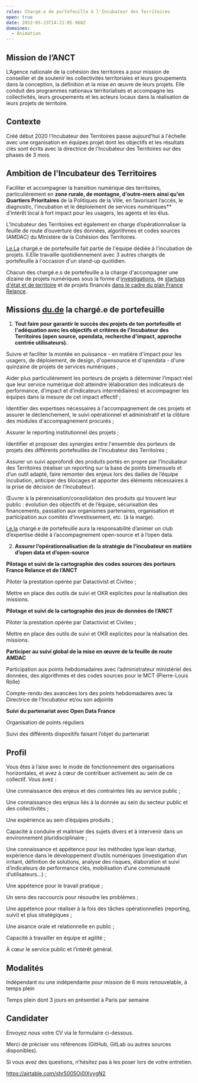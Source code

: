 ```yaml
---
roles: Chargé.e de portefeuille à l'Incubateur des Territoires
open: true
date: 2022-05-23T14:21:05.968Z
domaines:
  - Animation
---
```

## **Mission de l’ANCT**

L’Agence nationale de la cohésion des territoires a pour mission de conseiller et de soutenir les collectivités territoriales et leurs groupements dans la conception, la définition et la mise en œuvre de leurs projets. Elle conduit des programmes nationaux territorialisés et accompagne les collectivités, leurs groupements et les acteurs locaux dans la réalisation de leurs projets de territoire.

## **Contexte**

Créé début 2020 l'Incubateur des Territoires passe aujourd'hui à l'échelle avec une organisation en équipes projet dont les objectifs et les résultats clés sont écrits avec la directrice de l'Incubateur des Territoires sur des phases de 3 mois.

## **Ambition de l'Incubateur des Territoires**

Faciliter et accompagner la transition numérique des territoires, particulièrement en **zone rurale, de montagne, d'outre-mers ainsi qu'en Quartiers Prioritaires** de la Politiques de la Ville, en favorisant l’accès, le diagnostic, l'incubation et le déploiement de services numériques\*\* d’intérêt local à fort impact pour les usagers, les agents et les élus.

L’Incubateur des Territoires est également en charge d’opérationnaliser la feuille de route d’ouverture des données, algorithmes et codes sources (AMDAC) du Ministère de la Cohésion des Territoires.

[Le.La](http://Le.La) chargé.e de portefeuille fait partie de l'équipe dédiée à l'incubation de projets. Il.Elle travaille quotidiennement avec 3 autres chargés de portefeuille à l'occasion d'un stand-up quotidien.

Chacun des chargé.e.s de portefeuille a la charge d'accompagner une dizaine de projets numériques sous la forme d'[investigations](https://incubateur.anct.gouv.fr/investigations/), de [startups d'état et de territoire](https://incubateur.anct.gouv.fr/actions/startups-territoires/) et de projets financés [dans le cadre du plan France Relance](https://incubateur.anct.gouv.fr/actualites/resultats-de-la-consultation-nationale-france-relance-co-construction-de-services-numeriques/).

## **Missions [du.de](http://du.de) la chargé.e de portefeuille**

1. **Tout faire pour garantir le succès des projets de ton portefeuille et l'adéquation avec les objectifs et critères de l'Incubateur des Territoires (open source, opendata, recherche d'impact, approche centrée utilisateurs).**

Suivre et faciliter la montée en puissance - en matière d'impact pour les usagers, de déploiement, de design, d'opensource et d'opendata - d'une quinzaine de projets de services numériques ;

Aider plus particulièrement les porteurs de projets à déterminer l’impact réel que leur service numérique doit atteindre (élaboration des indicateurs de performance, d’impact et d’indicateurs intermédiaires) et accompagner les équipes dans la mesure de cet impact effectif ;

Identifier des expertises nécessaires à l'accompagnement de ces projets et assurer le déclenchement, le suivi opérationnel et administratif et la clôture des modules d'accompagnement procurés ;

Assurer le reporting institutionnel des projets ;

Identifier et proposer des synergies entre l'ensemble des porteurs de projets des différents portefeuilles de l'incubateur des Territoires ;

Assurer un suivi approfondi des produits portés en propre par l’Incubateur des Territoires (réaliser un reporting sur la base de points bimensuels et d’un outil adapté, faire remonter des enjeux lors des dailies de l’équipe incubation, anticiper des blocages et apporter des éléments nécessaires à la prise de décision de l’Incubateur).

Œuvrer à la pérennisation/consolidation des produits qui trouvent leur public : évolution des objectifs et de l’équipe, sécurisation des financements, passation aux organismes partenaires, organisation et participation aux comités d’investissement, etc. (à la marge).

[Le.la](http://Le.la) chargé.e de portefeuille aura la responsabilité d’animer un club d’expertise dédié à l’accompagnement open-source et à l’open data.

2. **Assurer l’opérationnalisation de la stratégie de l’incubateur en matière d’open data et d’open-source**

**Pilotage et suivi de la cartographie des codes sources des porteurs France Relance et de l’ANCT**

Piloter la prestation opérée par Datactivist et Civiteo ;

Mettre en place des outils de suivi et OKR explicites pour la réalisation des missions.

**Pilotage et suivi de la cartographie des jeux de données de l’ANCT**

Piloter la prestation opérée par Datactivist et Civiteo ;

Mettre en place des outils de suivi et OKR explicites pour la réalisation des missions.

**Participer au suivi global de la mise en œuvre de la feuille de route AMDAC**

Participation aux points hebdomadaires avec l’administrateur ministériel des données, des algorithmes et des codes sources pour le MCT (Pierre-Louis Rolle)

Compte-rendu des avancées lors des points hebdomadaires avec la Directrice de l’Incubateur et/ou son adjointe

**Suivi du partenariat avec Open Data France**

Organisation de points réguliers

Suivi des différents dispositifs faisant l’objet du partenariat

## **Profil**

Vous êtes à l’aise avec le mode de fonctionnement des organisations horizontales, et avez à cœur de contribuer activement au sein de ce collectif. Vous avez :

Une connaissance des enjeux et des contraintes liés au service public ;

Une connaissance des enjeux liés à la donnée au sein du secteur public et des collectivités ;

Une expérience au sein d’équipes produits ;

Capacité à conduire et maitriser des sujets divers et à intervenir dans un environnement pluridisciplinaire ;

Une connaissance et appétence pour les méthodes type lean startup, expérience dans le développement d’outils numériques (investigation d’un irritant, définition de solutions, analyse des risques, élaboration et suivi d’indicateurs de performance clés, mobilisation d’une communauté d’utilisateurs…) ;

Une appétence pour le travail pratique ;

Un sens des raccourcis pour résoudre les problèmes ;

Une appétence pour réaliser à la fois des tâches opérationnelles (reporting, suivi) et plus stratégiques ;

Une aisance orale et relationnelle en public ;

Capacité à travailler en équipe et agilité ;

À cœur le service public et l’intérêt général.

## **Modalités**

Indépendant ou une indépendante pour mission de 6 mois renouvelable, à temps plein

Temps plein dont 3 jours en présentiel à Paris par semaine



## **Candidater** 

Envoyez nous votre CV via le formulaire ci-dessous.

Merci de préciser vos références (GitHub, GitLab ou autres sources disponibles).

Si vous avez des questions, n’hésitez pas à les poser lors de votre entretien. 

https://airtable.com/shr5005Oj0lXyygN2